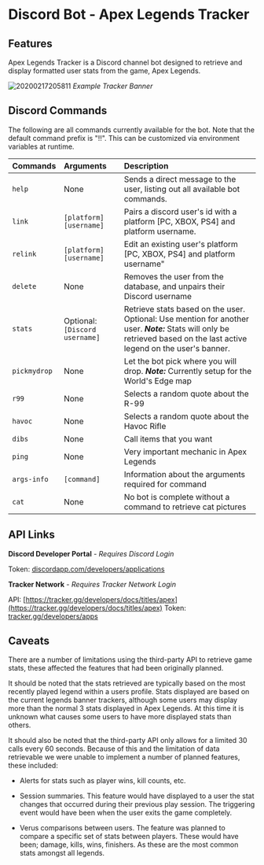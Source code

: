 # Discord Bot - Apex Legends Tracker
## Features
Apex Legends Tracker is a Discord channel bot designed to retrieve and display
formatted user stats from the game, Apex Legends.


![20200217205811](https://user-images.githubusercontent.com/551402/74705392-8f6fcf80-51c8-11ea-9dec-2d21557a7175.png)
*Example Tracker Banner*


## Discord Commands
The following are all commands currently available for the bot. Note that the default command prefix is "!!". This can be customized via environment variables at runtime.

|Commands|Arguments| Description  |
|:----|:----|:---|
|`help`|None|Sends a direct message to the user, listing out all available bot commands.|
|`link`|`[platform] [username]`|Pairs a discord user's id with a platform [PC, XBOX, PS4] and platform username.|
|`relink`|`[platform] [username]`|Edit an existing user's platform [PC, XBOX, PS4] and platform username"|
|`delete`|None|Removes the user from the database, and unpairs their Discord username  |
|`stats`|Optional:`[Discord username]`|Retrieve stats based on the user. Optional: Use mention for another user. ***Note:*** Stats will only be retrieved based on the last active legend on the user's banner.|
|`pickmydrop`|None|Let the bot pick where you will drop. ***Note:*** Currently setup for the World's Edge map|
|`r99`  |None|Selects a random quote about the R-99 |
|`havoc`|None|Selects a random quote about the Havoc Rifle|
|`dibs`|None|Call items that you want|
|`ping`|None|Very important mechanic in Apex Legends|
|`args-info`|`[command]`|Information about the arguments required for command|
|`cat`|None| No bot is complete without a command to retrieve cat pictures|

## API Links
**Discord Developer Portal** - *Requires Discord Login*

Token: [discordapp.com/developers/applications](https://discordapp.com/developers/applications/)

**Tracker Network** - *Requires Tracker Network Login*

API: [https://tracker.gg/developers/docs/titles/apex](https://tracker.gg/developers/docs/titles/apex)
Token: [tracker.gg/developers/apps](https://tracker.gg/developers/apps)

## Caveats
There are a number of limitations using the third-party API to retrieve game stats, these affected the features that had been originally planned. 

It should be noted that the stats retrieved are typically based on the most recently played legend within a users profile. Stats displayed are based on the current legends banner trackers, although some users may display more than the normal 3 stats displayed in Apex Legends.  At this time it is unknown what causes some users to have more displayed stats than others.

It should also be noted that the third-party API only allows for a limited 30 calls every 60 seconds. Because of this and the limitation of data retrievable we were unable to implement a number of planned features, these included:

- Alerts for stats such as player wins, kill counts, etc.

- Session summaries. This feature would have displayed to a user the stat changes that occurred during their previous play session. The triggering event would have been when the user exits the game completely.  

- Verus comparisons between users. The feature was planned to compare a specific set of stats between players. These would have been; damage, kills, wins, finishers. As these are the most common stats amongst all legends.

